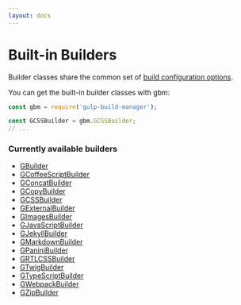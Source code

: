 ```yaml
---
layout: docs
---
```


# Built-in Builders
Builder classes share the common set of [build configuration options]({{site.contentsurl}}/builders/using-builders#buildConfigurationOptions).

You can get the built-in builder classes with gbm:
```javascript
const gbm = require('gulp-build-manager');

const GCSSBuilder = gbm.GCSSBuilder;
// ...
```

### Currently available builders
  - [GBuilder]({{site.contentsurl}}/builders/built-in/GBuilder)
  - [GCoffeeScriptBuilder]({{site.contentsurl}}/builders/built-in/GCoffeeScriptBuilder)
  - [GConcatBuilder]({{site.contentsurl}}/builders/built-in/GConcatBuilder)
  - [GCopyBuilder]({{site.contentsurl}}/builders/built-in/GCopyBuilder)
  - [GCSSBuilder]({{site.contentsurl}}/builders/built-in/GCSSBuilder)
  - [GExternalBuilder]({{site.contentsurl}}/builders/built-in/GExternalBuilder)
  - [GImagesBuilder]({{site.contentsurl}}/builders/built-in/GImagesBuilder)
  - [GJavaScriptBuilder]({{site.contentsurl}}/builders/built-in/GJavaScriptBuilder)
  - [GJekyllBuilder]({{site.contentsurl}}/builders/built-in/GJekyllBuilder)
  - [GMarkdownBuilder]({{site.contentsurl}}/builders/built-in/GMarkdownBuilder)
  - [GPaniniBuilder]({{site.contentsurl}}/builders/built-in/GPaniniBuilder)
  - [GRTLCSSBuilder]({{site.contentsurl}}/builders/built-in/GRTLCSSBuilder)
  - [GTwigBuilder]({{site.contentsurl}}/builders/built-in/GTwigBuilder)
  - [GTypeScriptBuilder]({{site.contentsurl}}/builders/built-in/GTypeScriptBuilder)
  - [GWebpackBuilder]({{site.contentsurl}}/builders/built-in/GWebpackBuilder)
  - [GZipBuilder]({{site.contentsurl}}/builders/built-in/GZipBuilder)
